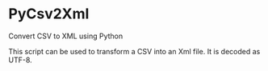 PyCsv2Xml
=========

Convert CSV to XML using Python


This script can be used to transform a CSV into an Xml file.
It is decoded as UTF-8.

